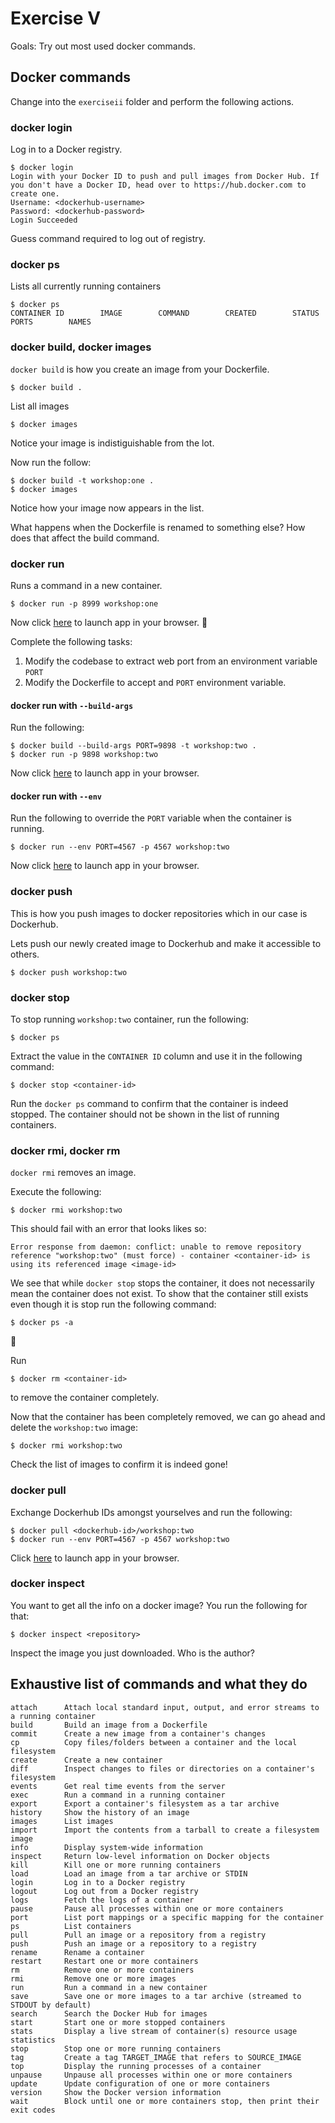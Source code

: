 # Exercise V

Goals: Try out most used docker commands.

## Docker commands

Change into the `exerciseii` folder and perform the following actions.

### docker login

Log in to a Docker registry.

```
$ docker login
Login with your Docker ID to push and pull images from Docker Hub. If you don't have a Docker ID, head over to https://hub.docker.com to create one.
Username: <dockerhub-username>
Password: <dockerhub-password>
Login Succeeded
```

Guess command required to log out of registry.

### docker ps

Lists all currently running containers

```
$ docker ps
CONTAINER ID        IMAGE        COMMAND        CREATED        STATUS        PORTS        NAMES
```

### docker build, docker images

`docker build` is how you create an image from your Dockerfile.

```
$ docker build .
```

List all images

```
$ docker images
```

Notice your image is indistiguishable from the lot.

Now run the follow:

```
$ docker build -t workshop:one .
$ docker images
```

Notice how your image now appears in the list.

What happens when the Dockerfile is renamed to something else? How does that affect the build command.

### docker run

Runs a command in a new container.

```
$ docker run -p 8999 workshop:one
```

Now click [here](http://localhost:8999) to launch app in your browser. :tada:

Complete the following tasks:

1. Modify the codebase to extract web port from an environment variable `PORT`
1. Modify the Dockerfile to accept and `PORT` environment variable.

#### docker run with `--build-args`

Run the following:

```
$ docker build --build-args PORT=9898 -t workshop:two .
$ docker run -p 9898 workshop:two
```

Now click [here](http://localhost:9898) to launch app in your browser.

#### docker run with `--env`

Run the following to override the `PORT` variable when the container is running.

```
$ docker run --env PORT=4567 -p 4567 workshop:two
```

Now click [here](http://localhost:4567) to launch app in your browser.

### docker push

This is how you push images to docker repositories which in our case is Dockerhub.

Lets push our newly created image to Dockerhub and make it accessible to others.

```
$ docker push workshop:two
```

### docker stop

To stop running `workshop:two` container, run the following:

```
$ docker ps
```

Extract the value in the `CONTAINER ID` column and use it in the following command:

```
$ docker stop <container-id>
```

Run the `docker ps` command to confirm that the container is indeed stopped. The container should not be shown in the list of running containers.

### docker rmi, docker rm

`docker rmi` removes an image.

Execute the following:

```
$ docker rmi workshop:two
```

This should fail with an error that looks likes so:

```
Error response from daemon: conflict: unable to remove repository reference "workshop:two" (must force) - container <container-id> is using its referenced image <image-id>
```

We see that while `docker stop` stops the container, it does not necessarily mean the container does not exist. To show that the container still exists even though it is stop run the following command:

```
$ docker ps -a
```

:tada:

Run

```
$ docker rm <container-id>
```

to remove the container completely.

Now that the container has been completely removed, we can go ahead and delete the `workshop:two` image:

```
$ docker rmi workshop:two
```

Check the list of images to confirm it is indeed gone!

### docker pull

Exchange Dockerhub IDs amongst yourselves and run the following:

```
$ docker pull <dockerhub-id>/workshop:two
$ docker run --env PORT=4567 -p 4567 workshop:two
```

Click [here](http://localhost:4567) to launch app in your browser.

### docker inspect

You want to get all the info on a docker image? You run the following for that:

```
$ docker inspect <repository>
```

Inspect the image you just downloaded. Who is the author?

## Exhaustive list of commands and what they do

```
attach      Attach local standard input, output, and error streams to a running container
build       Build an image from a Dockerfile
commit      Create a new image from a container's changes
cp          Copy files/folders between a container and the local filesystem
create      Create a new container
diff        Inspect changes to files or directories on a container's filesystem
events      Get real time events from the server
exec        Run a command in a running container
export      Export a container's filesystem as a tar archive
history     Show the history of an image
images      List images
import      Import the contents from a tarball to create a filesystem image
info        Display system-wide information
inspect     Return low-level information on Docker objects
kill        Kill one or more running containers
load        Load an image from a tar archive or STDIN
login       Log in to a Docker registry
logout      Log out from a Docker registry
logs        Fetch the logs of a container
pause       Pause all processes within one or more containers
port        List port mappings or a specific mapping for the container
ps          List containers
pull        Pull an image or a repository from a registry
push        Push an image or a repository to a registry
rename      Rename a container
restart     Restart one or more containers
rm          Remove one or more containers
rmi         Remove one or more images
run         Run a command in a new container
save        Save one or more images to a tar archive (streamed to STDOUT by default)
search      Search the Docker Hub for images
start       Start one or more stopped containers
stats       Display a live stream of container(s) resource usage statistics
stop        Stop one or more running containers
tag         Create a tag TARGET_IMAGE that refers to SOURCE_IMAGE
top         Display the running processes of a container
unpause     Unpause all processes within one or more containers
update      Update configuration of one or more containers
version     Show the Docker version information
wait        Block until one or more containers stop, then print their exit codes
```
